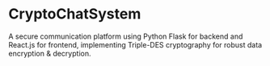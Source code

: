 # CryptoChatSystem
A secure communication platform using Python Flask for backend and React.js for frontend, implementing Triple-DES cryptography for robust data encryption &amp; decryption.
